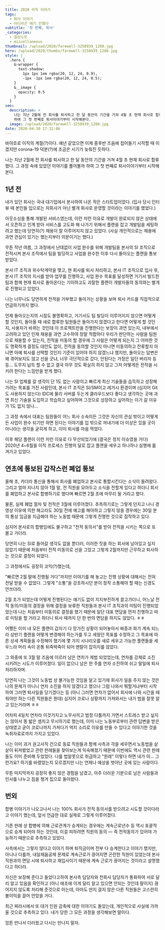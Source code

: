 ```yaml
---
title: 2020 이직 이야기
tags:
  - 퇴사 이야기
  - 어디라곤 얘기 안했다
subtitle: '첫 번째, 퇴사'
_categories:
  - 일상노트
  - miscellaneous
thumbnail: /upload/2020/farewell-3258939_1280.jpg
hero: /upload/2020/thumbs/farewell-3258939_1280.jpg
style: |
  .hero {
    &-wrapper {
      text-shadow:
        1px 1px 1em rgba(20, 12, 24, 0.9),
        -1px -1px 1em rgba(20, 12, 24, 0.5);
    }
    &__image {
      opacity: 0.5
    }
  }
seo:
  description: >
    나는 지난 2월에 전 회사를 퇴사하고 한 달 동안의 기간을 거쳐 4월 초 현재 회사로 합류했다. 그 과정 속에 있었던 이야기를 풀어볼까
    하여 그 첫 번째로 퇴사이야기부터 시작해본다.
  image: /upload/2020/farewell-3258939_1280.jpg
date: 2020-04-30 17:31:06
---
```



바야흐로 이직의 계절(?)이다. 예년 같았으면 이제 중후반 즈음에 접어들기 시작할 때 이겠지만
corona-19 덕분(?)에 조금은 시기가 늦춰진 듯하다.

나는 지난 2월에 전 회사를 퇴사하고 한 달 동안의 기간을 거쳐 4월 초 현재 회사로 합류했다.
그 과정 속에 있었던 이야기를 풀어볼까 하여 그 첫 번째로 퇴사이야기부터 시작해본다.

## 1년 전

내가 있던 회사는 국내 대기업에서 분사하여 나온 작은 스타트업이었다. (입사 당시 인터뷰 때
본인들 입으로는 자회사가 아닌 별개 회사로 운영할 것이라는 이야기를 했었다.)

아웃소싱을 통해 개발된 서비스였는데, 이런 저런 이유로 개발이 완료되지 않은 상태에서
오픈하고 인계 받아 서비스를 고도화 해 나가기 위해서 플랜을 잡고 개발팀을 세팅하려고 했는데
당연히(?) 채용이 잘 이루어지지 않고 있었다. (사실 개인적으로는 채용에 과연 관심이 있기는
했는지부터 의문이기는 했다.)

무튼 작년 여름, 그 과정에서 난데없이 사업 완수를 위해 개발팀을 본사의 SI 조직으로 전적시켜
본사 조직에서 팀을 빌딩하고 사업을 완수한 이후 다시 돌아오는 플랜을 통보 받았다.

본사 IT 조직과 위수탁계약을 맺고, 현 회사를 퇴사 처리하고, 본사 IT 조직으로 입사 후,
본사 IT 조직의 지시를 받아 업무를 진행하고, 사업 완수 목표를 달성하면 거기서 빌드한 팀과
함께 현재 회사로 돌아온다는 기이하고도 괴랄한 플랜이 개발자들의 동의와는 별개로 진행되고
있었다.

나는 너무나도 당연하게 전적을 거부했고 돌아가는 상황을 보며 퇴사 카드를 직접적으로
언급하기까지 했다.

언제 돌아오는지의 시점도 불명확하고, 거기서도 팀 빌딩이 이루어지지 않으면 어떻게 할 것인지,
돌아올 때 새로 합류한 팀원들은 돌아가지 않겠다고 한다면 어떻게 할 것인지, 사용자가 바뀌는
것인데 이 프로젝트만을 진행한다는 보장이 과연 있는지, 내부에서 고려하고 있던 인재 채용을
과연 고수하여 정말 적합하다 우리가 판단하는 사람을 팀원으로 채용할 수 있는지, 전적을 미동의
할 경우에 그 사람은 어떻게 되는지 그 어떠한 것도 명확하게 결정도 대안도 없이, 전적을 동의할
것인지 아니면 미동의하고 잔류할지 아니면 아예 퇴사를 선택할 것인지 기준이 있어야 하지
않겠느냐 했지만, 돌아오는 답변은 왜 겪어보지도 않고 선을 긋냐, 너무 극단적으로 갔다,
안된다는 가정은 일단 버리자 등등... 도무지 납득 할 수 없고 결국 아무 것도 확실히 하지 않고
그저 어떻게든 전적을 시키려 한다는 느낌만을 받게 했다.

나는 SI 업체를 갈 생각이 단 1도 없는 사람이고 빠르게 최신 기술들을 습득하고 성장해가려는
목표를 가진 사람인데, 본사 IT 조직은 SI/SM이고 레거시 환경이며 (심지어 Git도 사용하지
않는다) IDC에 물리 서버를 두는게 클라우드보다 좋다고 생각하는 곳에 과연 최신 기술을
도입하고 학습하고 싶어하며 그것으로 성장하고 싶어하는 이가 갈 이유가 1도 없지 않나...

그 과정 속에서 대표는 팀원들이 어느 회사 소속이든 그것은 자신의 관심 밖이고 어떻게든
사업이 완수 되기만 하면 된다는 이야기를 입 밖으로 꺼내기에 더 이상은 있을 곳이 아니라는
생각을 굳히게 하고, 이미 퇴사를 마음 먹었다.

이후 해당 플랜이 이런 저런 이유로 다 무산되었기에 (결국은 정치 이슈였을 거다) 2020년
4~6월을 이직 프로세스 진행의 달로 잡고 플랜을 세우고 하나하나 실행에 옮겨가고 있었다.

## 연초에 통보된 갑작스런 폐업 통보

올해 초, 카더라 통신을 통해서 회사를 폐업하고 본사로 통합시킨다는 소식이 들려왔다. 그리고
얼마 지나지 않아 1월 말, 전 직원을 모아두고 소식을 전할게 있다고 하더니 회사를 폐업하고
본사로 합병하기로 했다며 빠르면 2월 초에 마무리 될 거라고 했다.

물론, 실제 폐업 절차 및 전적은 3월에 이루어졌다. 추측하기로는 그렇게 던지고 나니 경영상
이유에 의한 해고라도 30일 전에 예고를 해야하고 그렇지 않을 경우에는 30일 분의 통상
임금을 지급해야 하는 노동법 때문에 그렇게 진행한 것으로 짐작하고 있다.

심지어 본사로의 합병임에도 불구하고 "전적 동의서"를 받아 전적을 시키는 쪽으로 또 몰고
가더라.

당연히 나는 SI로 들어갈 생각도 없을 뿐더러, 이러한 짓을 하는 회사에 남아있고 싶지 않았기
때문에 처음부터 전적 미동의로 선을 그었고 그렇게 2월까지만 근무하고 퇴사하는 것으로 결정이
되었다.

그 과정에서도 굉장히 코믹(?)했는데,

"빠르면 2월 말에 진행될 거다"까지만 이야기를 해 놓고는 진행 상황에 대해서는 전혀 전달 받을
수 없었다. 그렇게 "소통"을 강조하시던 분이 정작 소통해야 할 때는 신경도 안쓰더라.

2월 초가 되었는데 어떻게 진행된다는 얘기도 없이 지지부진하게 끌고가더니, 어느날 전적
동의/미동의 결정을 위해 결정을 보류한 직원들과 본사 IT 조직과의 미팅이 진행되었었는데
나는 처음부터 미동의로 결정을 했기 때문에 일단 대표 면담을 먼저 진행하고 따로 미팅을 할
거라고 하더니 퇴사 때까지 단 한 번의 면담을 하지도 않았다. ㅎㅎ

어쨌든 이미 내 모든 플랜이 갑자기 다 망가진 상황이 되어놓아서 짜증과 화가 계속 되느라
상반기 플랜을 어떻게 변경해야 하는가를 두고 세웠던 목표를 수정하고 그 목표에 따른 상세
계획들을 수정해야 했기에 몇 가지 시나리오를 새로 세우고 가능한 플랜들을 세우느라 머리 속이
온통 뒤죽박죽이 되어 멘탈이 잡히지를 않았다.

그 와중에 또 3월 말 즈음에 이르러 남은 연차가 제법 되었었는데, 연차를 강제로 소진 시키려는
시도가 이루어졌다. 일이 없으니 남은 한 주를 연차 소진하여 쉬고 말일에 퇴사 처리하자며.

당연히 나는 그것이 노동법 상 불가능한 것임을 알고 있기에 회사가 일을 주지 않는 것은 나의
문제가 아니니 연차 소진을 하지 않겠다고 했으나 그럼 나와서 뭐할거냐부터 시작하여 그러면
퇴사일을 당기겠다는 등 (아니 그러면 연차가 없어서 회사에 나와 시간을 때워야만 하는 다른
직원들은 뭔데) 심지어 코로나 상황까지 가져와서는 내가 법을 잘못 알고 있는거라며 ㅎㅎ

어차피 4일치 연차라 이것가지고 노무사끼고 법정 다툼까지 가면서 스트레스 받고 싶지는 않아서
똥 밟은 셈치고 무시하기로 했는데, 이미 나는 노동부로부터 관련 답변을 받은 상태였고
굳이 코로나까지 가져다가 억지 소리로 이유를 만들 수 있다고 이야기한 것을 녹취자료로까지
가지고 있었다.

나는 이미 과거 권고사직 건으로 동료 직원들과 함께 사측과 각을 세우면서 노동법을 샅샅이 뒤져봤었고 관련 판례들을 찾아보는게 익숙해졌기 때문에 이번에도 역시 관련 판례들도 이미
준비해 두었었다. 나를 법알못으로 취급하고 "원래" 이렇다 하면 내가 아... 그런가요?
하기를 바랬었는지 모르겠지만 나는 언제나 예상을 벗어난 곳에 있는 사람이다.

무튼 마지막까지 굉장히 좋지 않은 경험을 남겼고, 아주 더러운 기분으로 남은 사람들과 인사를
나누고 짐을 챙겨 집으로 돌아왔다.

## 번외

합병 이야기가 나오고나서 나는 100% 회사가 전적 동의서를 받으려고 시도할 것이다라고 이야기
했는데, 앞서 언급한 대로 실제로 그렇게 이루어졌다.

기존 판례 상 합병에 의해 근로관계가 승계되는 경우에는 계속근로년수 등 역시 포괄적으로 승계
되어야 하는 것인데, 이걸 피하려면 직원의 동의 &mdash; 즉 전적동의가 있어야 가능하기
때문으로 추측하고 있었다.

사측에서는 그렇지 않다고 이야기 하며 퇴직금이며 전부 다 승계한다고 이야기 했지만,
아니나 다를까, 내일채움공제 문제로 계속근로가 끊어지면 곤란한 직원이 있었는데 본사 직원과의
면담 시에 퇴사하고 재입사이기 때문에 계속 근로가 끊어지는 것이라고 설명했다고 하더라.

자신은 보장해 준다고 들었다고하여 본사측 담당자와 전회사 담당자가 통화하여 서로 달리 알고
있음을 확인하고 (아니 애초에 이게 달리 알고 있으면 안되는 것인데 말이지) 끊어지지 않도록
처리해 준것으로 아는데, 아마도 딴지 걸지 않은 다른 직원들은 고스란히 불이익을 끌어 안았을
거다.

최근 찌라시에서 또 대거 인원 감축에 대한 이야기도 돌았는데, 개인적으로 사실에 가까울 것으로
추측하고 있다. 내가 당한 그 모든 과정을 생각해보면 말이다.

암튼 만나서 더러웠고 다시는 만나지 말자.